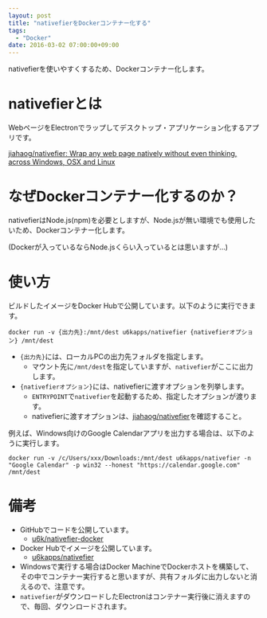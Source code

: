 ```yaml
---
layout: post
title: "nativefierをDockerコンテナー化する"
tags:
  - "Docker"
date: 2016-03-02 07:00:00+09:00
---
```


nativefierを使いやすくするため、Dockerコンテナー化します。

# nativefierとは

WebページをElectronでラップしてデスクトップ・アプリケーション化するアプリです。

[jiahaog/nativefier: Wrap any web page natively without even thinking, across Windows, OSX and Linux](https://github.com/jiahaog/nativefier)

<!-- more -->

# なぜDockerコンテナー化するのか？

nativefierはNode.js(npm)を必要としますが、Node.jsが無い環境でも使用したいため、Dockerコンテナー化します。

(Dockerが入っているならNode.jsくらい入っているとは思いますが…)

# 使い方

ビルドしたイメージをDocker Hubで公開しています。以下のように実行できます。

```
docker run -v {出力先}:/mnt/dest u6kapps/nativefier {nativefierオプション} /mnt/dest
```

* `{出力先}`には、ローカルPCの出力先フォルダを指定します。
    * マウント先に`/mnt/dest`を指定していますが、`nativefier`がここに出力します。
* `{nativefierオプション}`には、nativefierに渡すオプションを列挙します。
    * `ENTRYPOINT`で`nativefier`を起動するため、指定したオプションが渡ります。
    * nativefierに渡すオプションは、[jiahaog/nativefier](https://github.com/jiahaog/nativefier)を確認すること。

例えば、Windows向けのGoogle Calendarアプリを出力する場合は、以下のように実行します。

```
docker run -v /c/Users/xxx/Downloads:/mnt/dest u6kapps/nativefier -n "Google Calendar" -p win32 --honest "https://calendar.google.com" /mnt/dest
```

# 備考

* GitHubでコードを公開しています。
    * [u6k/nativefier-docker](https://github.com/u6k/nativefier-docker)
* Docker Hubでイメージを公開しています。
    * [u6kapps/nativefier](https://hub.docker.com/r/u6kapps/nativefier/)
* Windowsで実行する場合はDocker MachineでDockerホストを構築して、その中でコンテナー実行すると思いますが、共有フォルダに出力しないと消えるので、注意です。
* `nativefier`がダウンロードしたElectronはコンテナー実行後に消えますので、毎回、ダウンロードされます。
